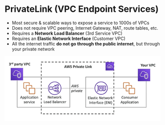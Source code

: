 # PrivateLink (VPC Endpoint Services)

- Most secure & scalable ways to expose a service to 1000s of VPCs
- Does not require VPC peering, Internet Gateway, NAT, route tables, etc.
- Requires a **Network Load Balancer** (3rd Service VPC)
- Requires an **Elastic Network Interface** (Customer VPC)
- All the internet traffic **do not go through the public internet**, but through your private network

![PrivateLink](../../images/networking/privatelink.png)